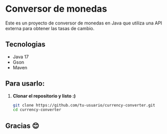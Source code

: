 # Conversor de monedas

Este es un proyecto de conversor de monedas en Java que utiliza una API externa para obtener las tasas de cambio.

## Tecnologias

- Java 17
- Gson 
- Maven

## Para usarlo:

1. **Clonar el repositorio y listo :)**

   ```bash
   git clone https://github.com/tu-usuario/currency-converter.git
   cd currency-converter
   
## Gracias 😊
